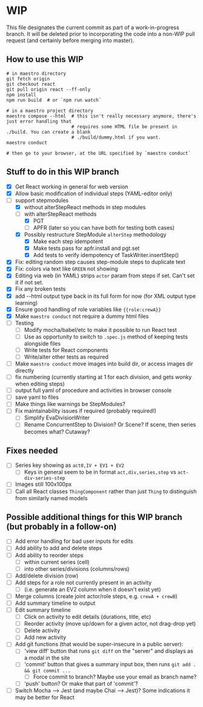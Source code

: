 WIP
===

This file designates the current commit as part of a work-in-progress branch. It will be deleted
prior to incorporating the code into a non-WIP pull request (and certainly before merging into
master).

How to use this WIP
-------------------

```
# in maestro directory
git fetch origin
git checkout react
git pull origin react --ff-only
npm install
npm run build  # or `npm run watch`

# in a maestro project directory
maestro compose --html  # this isn't really necessary anymore, there's just error handling that
                        # requires some HTML file be present in ./build. You can create a blank
                        # ./build/dummy.html if you want.
maestro conduct

# then go to your browser, at the URL specified by `maestro conduct`
```

Stuff to do in this WIP branch
------------------------------

- [x] Get React working in general for web version
- [x] Allow basic modification of individual steps (YAML-editor only)
- [ ] support stepmodules
  - [x] without alterStepReact methods in step modules
  - [ ] with alterStepReact methods
    - [x] PGT
    - [ ] APFR (later so you can have both for testing both cases)
  - [x] Possibly restructure StepModule `alterStep` methodology
    - [x] Make each step idempotent
    - [x] Make tests pass for apfr.install and pgt.set
    - [x] Add tests to verify idempotency of TaskWriter.insertStep()
- [x] Fix: editing random step causes step-module steps to duplicate text
- [x] Fix: colors via text like `GREEN` not showing
- [x] Editing via web (in YAML) strips `actor` param from steps if set. Can't set it if not set.
- [x] Fix any broken tests
- [x] add --html output type back in its full form for now (for XML output type learning)
- [x] Ensure good handling of role variables like `{{role:crewA}}`
- [x] Make `maestro conduct` not require a dummy html files
- [ ] Testing
  - [ ] Modify mocha/babel/etc to make it possible to run React test
  - [ ] Use as opportunity to switch to `.spec.js` method of keeping tests alongside files
  - [ ] Write tests for React components
  - [ ] Write/alter other tests as required
- [ ] Make `maestro conduct` move images into build dir, or access images dir directly
- [ ] fix numbering (currently starting at 1 for each division, and gets wonky when editing steps)
- [ ] output full yaml of procedure and activities in browser console
- [ ] save yaml to files
- [ ] Make things like warnings be StepModules?
- [ ] Fix maintainability issues if required (probably required!)
  - [ ] Simplify EvaDivisionWriter
  - [ ] Rename ConcurrentStep to Division? Or Scene? If scene, then series becomes what? Cutaway?

Fixes needed
------------

- [ ] Series key showing as `act0,IV + EV1 + EV2`
  - [ ] Keys in general seem to be in format `act,div,series,step` vs `act-div-series-step`
- [ ] Images still 100x100px
- [ ] Call all React classes `ThingComponent` rather than just `Thing` to distinguish from similarly named models

Possible additional things for this WIP branch (but probably in a follow-on)
----------------------------------------------------------------------------

- [ ] Add error handling for bad user inputs for edits
- [ ] Add ability to add and delete steps
- [ ] Add ability to reorder steps
  - [ ] within current series (cell)
  - [ ] into other series/divisions (columns/rows)
- [ ] Add/delete division (row)
- [ ] Add steps for a role not currently present in an activity
  - [ ] (i.e. generate an EV2 column when it doesn't exist yet)
- [ ] Merge columns (create joint actor/role steps, e.g. `crewA + crewB`)
- [ ] Add summary timeline to output
- [ ] Edit summary timeline
  - [ ] Click on activity to edit details (durations, title, etc)
  - [ ] Reorder activity (move up/down for a given actor, not drag-drop yet)
  - [ ] Delete activity
  - [ ] Add new activity
- [ ] Add git functions (that would be super-insecure in a public server):
  - [ ] 'view diff' button that runs `git diff` on the "server" and displays as a modal in the site
  - [ ] 'commit' button that gives a summary input box, then runs `git add . && git commit ...`
    - [ ] Force commit to branch? Maybe use your email as branch name?
  - [ ] 'push' button? Or make that part of 'commit'?
- [ ] Switch Mocha --> Jest (and maybe Chai --> Jest)? Some indications it may be better for React

